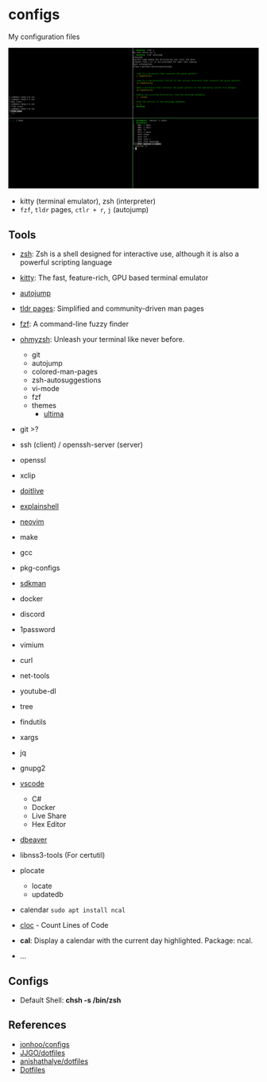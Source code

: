 # configs
My configuration files

![Demostracion](https://raw.githubusercontent.com/dbremont/dbremont/main/docs/demostracion.png)

- kitty (terminal emulator), zsh (interpreter)
- `fzf`, `tldr` pages, `ctlr + r`, `j` (autojump)

## Tools

- [zsh](https://www.zsh.org/): Zsh is a shell designed for interactive use, although it is also a powerful scripting language
- [kitty](https://sw.kovidgoyal.net/kitty/): The fast, feature-rich, GPU based terminal emulator
- [autojump](https://github.com/wting/autojump)
- [tldr pages](https://tldr.sh/): Simplified and community-driven man pages
- [fzf](https://github.com/junegunn/fzf): A command-line fuzzy finder
- [ohmyzsh](https://ohmyz.sh/): Unleash your terminal like  never before.
  - git
  - autojump
  - colored-man-pages
  - zsh-autosuggestions
  - vi-mode
  - fzf
  - themes
    - [ultima](https://github.com/egorlem/ultima.zsh-theme)
- git >? 
- ssh (client) / openssh-server (server)
- openssl
- xclip
- [doitlive](https://doitlive.readthedocs.io/en/stable/)
- [explainshell](https://explainshell.com/)
- [neovim](https://neovim.io/)
- make
- gcc
- pkg-configs
- [sdkman](https://sdkman.io/install)
- docker
- discord
- 1password
- vimium
- curl
- net-tools
- youtube-dl
- tree
- findutils
- xargs
- jq
- gnupg2
- [vscode](https://code.visualstudio.com/docs/?dv=linux64_deb)
   - C#
   - Docker
   - Live Share
   - Hex Editor
- [dbeaver](https://dbeaver.io/download/)
-  libnss3-tools (For certutil)
-  plocate
   - locate
   - updatedb
 - calendar `sudo apt install ncal`
 - [cloc](https://github.com/AlDanial/cloc?tab=readme-ov-file#install-via-package-manager) - Count Lines of Code
- **cal**: Display a calendar with the current day highlighted.  Package: ncal.

 - ...

## Configs 

- Default Shell: **chsh -s /bin/zsh**

## References

- [jonhoo/configs](https://github.com/jonhoo/configs)
- [JJGO/dotfiles](https://github.com/JJGO/dotfiles)
- [anishathalye/dotfiles](https://github.com/anishathalye/dotfiles)
- [Dotfiles](https://gitlab.com/dwt1/dotfiles)
